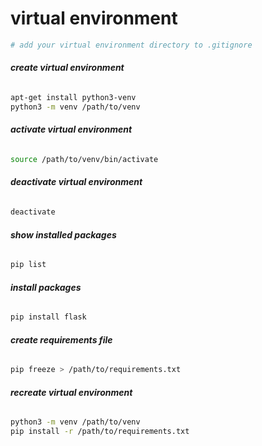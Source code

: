 # virtual environment

```bash
# add your virtual environment directory to .gitignore
```

###### __create virtual environment__
```bash
apt-get install python3-venv
python3 -m venv /path/to/venv
```

###### __activate virtual environment__
```bash
source /path/to/venv/bin/activate
```

###### __deactivate virtual environment__
```bash
deactivate
```

###### __show installed packages__
```bash
pip list
```

###### __install packages__
```bash
pip install flask
```

###### __create requirements file__
```bash
pip freeze > /path/to/requirements.txt
```

###### __recreate virtual environment__
```bash
python3 -m venv /path/to/venv
pip install -r /path/to/requirements.txt
```
